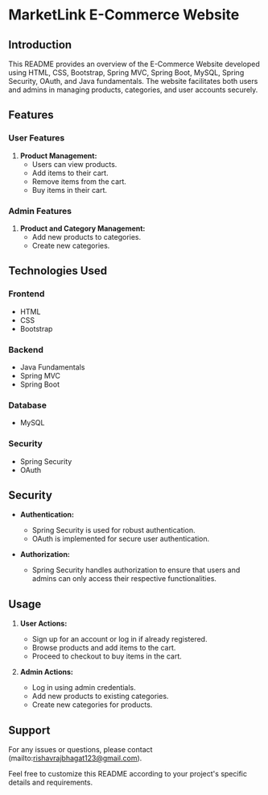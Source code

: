 # MarketLink E-Commerce Website

## Introduction
This README provides an overview of the E-Commerce Website developed using HTML, CSS, Bootstrap, Spring MVC, Spring Boot, MySQL, Spring Security, OAuth, and Java fundamentals. 
The website facilitates both users and admins in managing products, categories, and user accounts securely.

## Features

### User Features
1. **Product Management:**
   - Users can view products.
   - Add items to their cart.
   - Remove items from the cart.
   - Buy items in their cart.

### Admin Features
1. **Product and Category Management:**
   - Add new products to categories.
   - Create new categories.

## Technologies Used

### Frontend
- HTML
- CSS
- Bootstrap

### Backend
- Java Fundamentals
- Spring MVC
- Spring Boot

### Database
- MySQL

### Security
- Spring Security
- OAuth

## Security

- **Authentication:**
  - Spring Security is used for robust authentication.
  - OAuth is implemented for secure user authentication.

- **Authorization:**
  - Spring Security handles authorization to ensure that users and admins can only access their respective functionalities.

## Usage

1. **User Actions:**
   - Sign up for an account or log in if already registered.
   - Browse products and add items to the cart.
   - Proceed to checkout to buy items in the cart.

2. **Admin Actions:**
   - Log in using admin credentials.
   - Add new products to existing categories.
   - Create new categories for products.

## Support

For any issues or questions, please contact (mailto:rishavrajbhagat123@gmail.com).

Feel free to customize this README according to your project's specific details and requirements.

